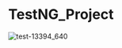 ﻿# TestNG_Project
![test-13394_640](https://github.com/user-attachments/assets/0fc724ba-9b99-4e9f-9784-670eb4d0adfa)
